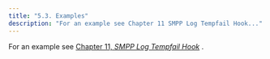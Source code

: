 ```yaml
---
title: "5.3. Examples"
description: "For an example see Chapter 11 SMPP Log Tempfail Hook..."
---
```


For an example see [Chapter 11, *SMPP Log Tempfail Hook*](SMPPLogTempfailHook "Chapter 11. SMPP Log Tempfail Hook") .